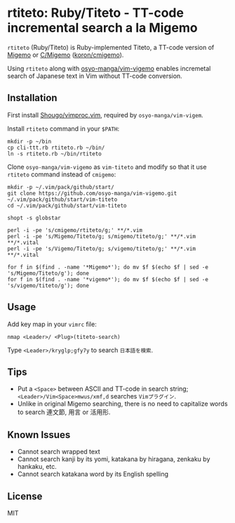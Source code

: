 # rtiteto: Ruby/Titeto - TT-code incremental search a la Migemo

`rtiteto` (Ruby/Titeto) is Ruby-implemented Titeto,
a TT-code version of
[Migemo](http://0xcc.net/migemo/) or
[C/Migemo](https://www.kaoriya.net/software/cmigemo/)
([koron/cmigemo](https://github.com/koron/cmigemo)).

Using `rtiteto` along with
[osyo-manga/vim-vigemo](https://github.com/osyo-manga/vim-vigemo)
enables incremetal search of Japanese text in Vim
without TT-code conversion.

## Installation

First install [Shougo/vimproc.vim](https://github.com/Shougo/vimproc.vim),
required by `osyo-manga/vim-vigem`.

Install `rtiteto` command in your `$PATH`:

``` shellsession
mkdir -p ~/bin
cp cli-ttt.rb rtiteto.rb ~/bin/
ln -s rtiteto.rb ~/bin/rtiteto
```

Clone `osyo-manga/vim-vigemo` as `vim-titeto`
and modify so that it use `rtiteto` command instead of `cmigemo`:

``` shellsession
mkdir -p ~/.vim/pack/github/start/
git clone https://github.com/osyo-manga/vim-vigemo.git ~/.vim/pack/github/start/vim-titeto
cd ~/.vim/pack/github/start/vim-titeto

shopt -s globstar

perl -i -pe 's/cmigemo/rtiteto/g;' **/*.vim
perl -i -pe 's/Migemo/Titeto/g; s/migemo/titeto/g;' **/*.vim **/*.vital
perl -i -pe 's/Vigemo/Titeto/g; s/vigemo/titeto/g;' **/*.vim **/*.vital

for f in $(find . -name '*Migemo*'); do mv $f $(echo $f | sed -e 's/Migemo/Titeto/g'); done
for f in $(find . -name '*vigemo*'); do mv $f $(echo $f | sed -e 's/vigemo/titeto/g'); done
```

## Usage

Add key map in your `vimrc` file:

``` vim
nmap <Leader>/ <Plug>(titeto-search)
```

Type `<Leader>/kryglp;gfy7y` to search `日本語を検索`.

## Tips

- Put a `<Space>` between ASCII and TT-code in search string;
  `<Leader>/Vim<Space>mwus/xmf,d` searches `Vimプラグイン`.
- Unlike in original Migemo searching,
  there is no need to capitalize words to search 連文節, 用言 or 活用形.

## Known Issues

- Cannot search wrapped text
- Cannot search kanji by its yomi, katakana by hiragana,
  zenkaku by hankaku, etc.
- Cannot search katakana word by its English spelling

## License

MIT

